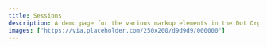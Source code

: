```yaml
---
title: Sessions
description: A demo page for the various markup elements in the Dot Org theme.
images: ["https://via.placeholder.com/250x200/d9d9d9/000000"]
---
```

